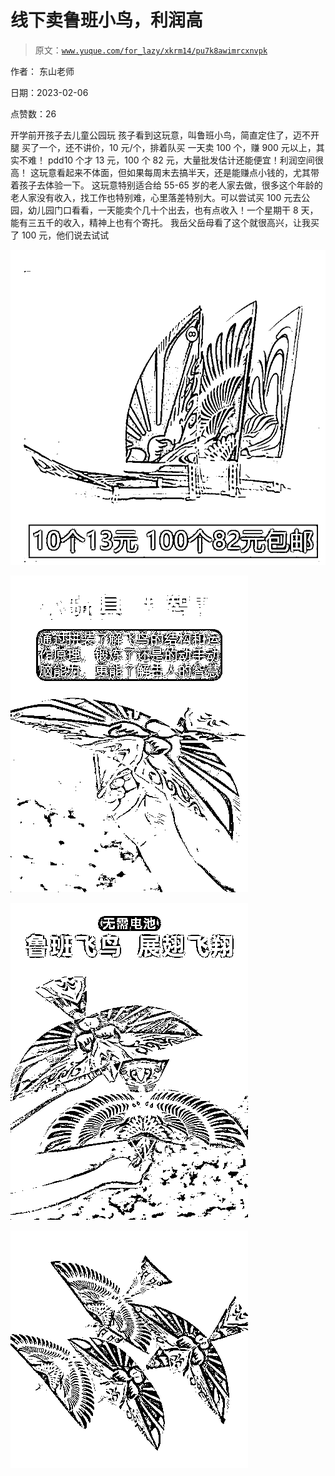 # 线下卖鲁班小鸟，利润高

> 原文：[`www.yuque.com/for_lazy/xkrm14/pu7k8awimrcxnvpk`](https://www.yuque.com/for_lazy/xkrm14/pu7k8awimrcxnvpk)

作者： 东山老师

日期：2023-02-06

点赞数：26

开学前开孩子去儿童公园玩 孩子看到这玩意，叫鲁班小鸟，简直定住了，迈不开腿 买了一个，还不讲价，10 元/个，排着队买 一天卖 100 个，赚 900 元以上，其实不难！ pdd10 个才 13 元，100 个 82 元，大量批发估计还能便宜！利润空间很高！ 这玩意看起来不体面，但如果每周末去搞半天，还是能赚点小钱的，尤其带着孩子去体验一下。 这玩意特别适合给 55-65 岁的老人家去做，很多这个年龄的老人家没有收入，找工作也特别难，心里落差特别大。可以尝试买 100 元去公园，幼儿园门口看看，一天能卖个几十个出去，也有点收入！一个星期干 8 天，能有三五千的收入，精神上也有个寄托。 我岳父岳母看了这个就很高兴，让我买了 100 元，他们说去试试

![](img/13c57888fc59ff707e094e56c7ba9fc4.png)

![](img/3f47967996a10ff0f7edca7acc9a0bbd.png)

![](img/d2bbc92c62fac48ba257e213fede390d.png)

![](img/2a81a671b8b787d5a4e8d368da7c4a1c.png)



